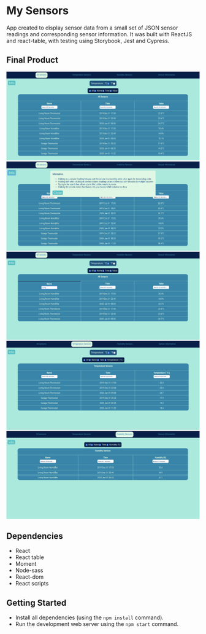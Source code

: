 # My Sensors

App created to display sensor data from a small set of JSON sensor readings and corresponding sensor information. It was built with ReactJS and react-table, with testing using Storybook, Jest and Cypress.

## Final Product

!["Initial View"](https://github.com/lucymidgley/my-sensors/blob/master/public/initial.png?raw=true)
!["Information"](https://github.com/lucymidgley/my-sensors/blob/master/public/Info.png?raw=true)
!["Search"](https://github.com/lucymidgley/my-sensors/blob/master/public/search.png?raw=true)
!["Temperature Sensors"](https://github.com/lucymidgley/my-sensors/blob/master/public/temp.png?raw=true)
!["Humidity Sensors"](https://github.com/lucymidgley/my-sensors/blob/master/public/humid.png?raw=true)

## Dependencies

- React
- React table
- Moment
- Node-sass
- React-dom
- React scripts

## Getting Started

- Install all dependencies (using the `npm install` command).
- Run the development web server using the `npm start` command.
